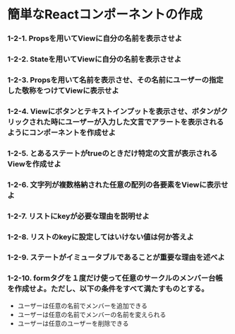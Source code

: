# 簡単なReactコンポーネントの作成

### 1-2-1. Propsを用いてViewに自分の名前を表示させよ

### 1-2-2. Stateを用いてViewに自分の名前を表示させよ

### 1-2-3. Propsを用いて名前を表示させ、その名前にユーザーの指定した敬称をつけてViewに表示せよ

### 1-2-4. Viewにボタンとテキストインプットを表示させ、ボタンがクリックされた時にユーザーが入力した文言でアラートを表示されるようにコンポーネントを作成せよ

### 1-2-5. とあるステートがtrueのときだけ特定の文言が表示されるViewを作成せよ

### 1-2-6. 文字列が複数格納された任意の配列の各要素をViewに表示せよ

### 1-2-7. リストにkeyが必要な理由を説明せよ

### 1-2-8. リストのkeyに設定してはいけない値は何か答えよ

### 1-2-9. ステートがイミュータブルであることが重要な理由を述べよ

### 1-2-10. formタグを１度だけ使って任意のサークルのメンバー台帳を作成せよ。ただし、以下の条件をすべて満たすものとする。

* ユーザーは任意の名前でメンバーを追加できる
* ユーザーは任意の名前でメンバーの名前を変えられる
* ユーザーは任意のユーザーを削除できる

